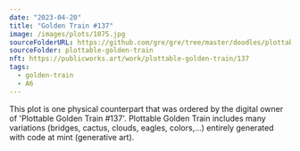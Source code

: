 ```yaml
---
date: "2023-04-20"
title: "Golden Train #137"
image: /images/plots/1075.jpg
sourceFolderURL: https://github.com/gre/gre/tree/master/doodles/plottable-golden-train
sourceFolder: plottable-golden-train
nft: https://publicworks.art/work/plottable-golden-train/137
tags:
  - golden-train
  - A6
---
```


This plot is one physical counterpart that was ordered by the digital owner of 'Plottable Golden Train #137'. 
Plottable Golden Train includes many variations (bridges, cactus, clouds, eagles, colors,...) entirely generated with code at mint (generative art).
